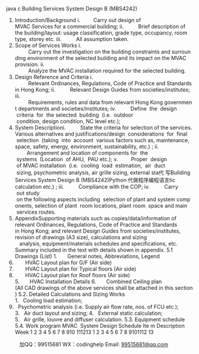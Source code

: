 java c
Building Services System Design B (MBS4242)
1. Introduction/Background
i.         Carry out design of MVAC Services for a commercial building;
ii.          Brief description of the building/layout: usage classification, grade type, occupancy, room type, storey etc.
iii.          All assumption taken.
2.  Scope of Services Works
i.          Carry out the investigation on the building constraints and surrounding environment of the selected building and its impact on the MVAC provision.
ii.          Analyze the MVAC installation required for the selected building.
3. Design Reference and Criteria
i.          Relevant Ordinances, Regulations, Code of Practice and Standards in Hong Kong;
ii.          Relevant Design Guides from societies/institutes;
iii.          Requirements, rules and data from relevant Hong Kong government departments and societies/institutes;
iv.          Define  the  design  criteria  for  the selected  building  (i.e.  outdoor  condition, design condition, NC level etc.);
4.  System Descriptioni.          State the criteria for selection of the services. Various alternatives and justifications/design  considerations  for  final  selection  (taking  into  account  various factors such as, maintenance, space, safety, energy, environment, sustainability, etc.) ;
ii.         Arrangement and location of components for  the  systems  (Location  of AHU,  PAU etc.);
v.         Proper  design  of MVAC installation  (i.e.  cooling  load  estimation,  air  duct  sizing, psychometric analysis, air grille sizing, external sta代 写Building Services System Design B (MBS4242)Python
代做程序编程语言tic calculation etc.) ;
iii.          Compliance with the COP;
iv.          Carry  out study  on the following aspects including  selection of plant and system components, selection of plant  room locations, plant room  space and main  services routes.
5. AppendixSupporting materials such as copies/data/information of relevant Ordinances, Regulations, Code of Practice and Standards in Hong Kong; and relevant Design Guides from societies/institutes, revision of drawings (A3 size), calculations and sizing    analysis, equipment/materials schedules and specifications, etc. Summary included in the text with details shown in appendix.
5.1 Drawings (List)
1.       General notes, Abbreviations, Legend
2.        HVAC Layout plan for G/F (Air side)
3.        HVAC Layout plan for Typical floors (Air side)
4.        HVAC Layout plan for Roof floors (Air side)
5.       HVAC Installation Details
6.       Combined Ceiling plan
(All CAD drawings of the above services shall be attached in this section)
5.2. Detailed Calculations and Sizing Works
1.   Cooling load estimation;
2.   Psychometric analysis (i.e. Supply air flow rate, nos. of FCU etc.);
3.   Air duct layout and sizing;
4.   External static calculation;
5.   Air grille, louvre and diffuser calculation.
5.3. Equipment schedule
5.4. Work program
MVAC  System Design Schedule
Ite m
Description
Week
1
2
3
4
5
6
7
8
910
111213
1
2
3
4
5
6
7
8
9101112
13





         
加QQ：99515681  WX：codinghelp  Email: 99515681@qq.com
